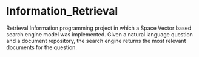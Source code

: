 # Information_Retrieval
Retrieval Information programming project in which a Space Vector based search engine
model was implemented. Given a natural language question and a document repository, the search engine returns
the most relevant documents for the question. 
